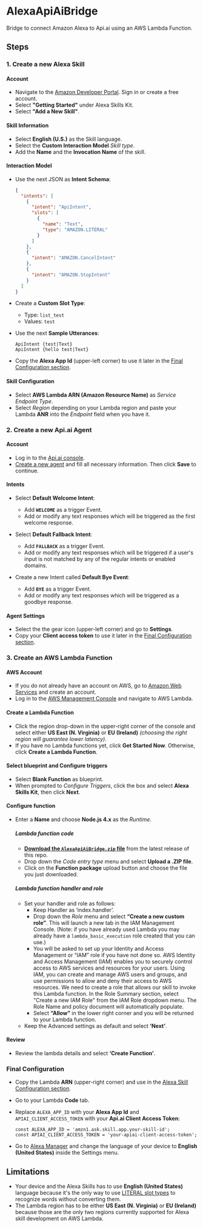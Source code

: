 # AlexaApiAiBridge
Bridge to connect Amazon Alexa to Api.ai using an AWS Lambda Function.

## Steps
### 1. Create a new Alexa Skill
#### Account
* Navigate to the [Amazon Developer Portal](https://developer.amazon.com/edw/home.html). Sign in or create a free account.
* Select **"Getting Started"** under Alexa Skills Kit.
* Select **"Add a New Skill"**.

#### Skill Information
* Select **English (U.S.)** as the Skill language.
* Select the **Custom Interaction Model** *Skill type*.
* Add the **Name** and the **Invocation Name** of the skill.

#### Interaction Model
* Use the next JSON as **Intent Schema**:

	```json
	{
	  "intents": [
	    {
	      "intent": "ApiIntent",
	      "slots": [
	        {
	          "name": "Text",
	          "type": "AMAZON.LITERAL"
	        }
	      ]
	    },
	    {
	      "intent": "AMAZON.CancelIntent"
	    },
	    {
	      "intent": "AMAZON.StopIntent"
	    }
	  ]
	}
	```
* Create a **Custom Slot Type**:
	* Type: `list_test`
	* Values: `test`
* Use the next **Sample Utterances**:

	```
	ApiIntent {test|Text}
	ApiIntent {hello test|Text}
	```
* Copy the **Alexa App Id** (upper-left corner) to use it later in the [Final Configuration section](#final-configuration). 

#### Skill Configuration
* Select **AWS Lambda ARN (Amazon Resource Name)** as *Service Endpoint Type*.
* Select *Region* depending on your Lambda region and paste your Lambda **ANR** into the *Endpoint* field when you have it.

### 2. Create a new Api.ai Agent
#### Account
* Log in to the [Api.ai console](https://console.api.ai/api-client/).
* [Create a new agent](https://console.api.ai/api-client/#/newAgent) and fill all necessary information. Then click **Save** to continue.

#### Intents
* Select **Default Welcome Intent**:
	* Add **`WELCOME`** as a trigger Event.
	* Add or modify any text responses which will be triggered as the first welcome response.

* Select **Default Fallback Intent**:
	* Add **`FALLBACK`** as a trigger Event.
	* Add or modify any text responses which will be triggered if a user's input is not matched by any of the regular intents or enabled domains.

* Create a new Intent called **Default Bye Event**:
	* Add **`BYE`** as a trigger Event.
	* Add or modify any text responses which will be triggered as a goodbye response.

#### Agent Settings
* Select the the gear icon (upper-left corner) and go to **Settings**.
* Copy your **Client access token** to use it later in the [Final Configuration section](#final-configuration).


### 3. Create an AWS Lambda Function
#### AWS Account
* If you do not already have an account on AWS, go to [Amazon Web Services](http://aws.amazon.com/) and create an account.
* Log in to the [AWS Management Console](https://console.aws.amazon.com/) and navigate to AWS Lambda.

#### Create a Lambda Function
* Click the region drop-down in the upper-right corner of the console and select either **US East (N. Virginia)** or **EU (Ireland)** *(choosing the right region will guarantee lower latency)*.
* If you have no Lambda functions yet, click **Get Started Now**. Otherwise, click **Create a Lambda Function**.

#### Select blueprint and Configure triggers
* Select **Blank Function** as blueprint.
* When prompted to *Configure Triggers*, click the box and select **Alexa Skills Kit**, then click **Next**.

#### Configure function
* Enter a **Name** and choose **Node.js 4.x** as the *Runtime*.

	##### Lambda function code
	* [**Download the `AlexaApiAiBridge.zip` file**](https://github.com/Gnzlt/AlexaApiAiBridge/releases/latest) from the latest release of this repo.
	* Drop down the *Code entry type* menu and select **Upload a .ZIP file**.
	* Click on the **Function package** upload button and choose the file you just downloaded.
	
	##### Lambda function handler and role
	* Set your handler and role as follows:
		* Keep Handler as ‘index.handler’.
		* Drop down the *Role* menu and select **“Create a new custom role”**. This will launch a new tab in the IAM Management Console. (Note: if you have already used Lambda you may already have a `lambda_basic_execution` role created that you can use.)
		* You will be asked to set up your Identity and Access Management or “IAM” role if you have not done so. AWS Identity and Access Management (IAM) enables you to securely control access to AWS services and resources for your users. Using IAM, you can create and manage AWS users and groups, and use permissions to allow and deny their access to AWS resources. We need to create a role that allows our skill to invoke this Lambda function. In the Role Summary section, select "Create a new IAM Role" from the IAM Role dropdown menu. The Role Name and policy document will automatically populate.
		* Select **“Allow”** in the lower right corner and you will be returned to your Lambda function.
	* Keep the Advanced settings as default and select **‘Next’**.

#### Review
* Review the lambda details and select **‘Create Function’**.

### Final Configuration
* Copy the Lambda **ARN** (upper-right corner) and use in the [Alexa Skill Configuration section](#skill-configuration).
* Go to your Lambda **Code** tab.
* Replace `ALEXA_APP_ID` with your **Alexa App Id** and `APIAI_CLIENT_ACCESS_TOKEN` with your **Api.ai Client Access Token**:

	```
	const ALEXA_APP_ID = 'amzn1.ask.skill.app.your-skill-id';
	const APIAI_CLIENT_ACCESS_TOKEN = 'your-apiai-client-access-token';
	```
* Go to [Alexa Manager](http://alexa.amazon.com/spa/index.html#settings) and change the language of your device to **English (United States)** inside the Settings menu.


## Limitations

* Your device and the Alexa Skills has to use  **English (United States)** language because it's the only way to use [LITERAL slot types](https://developer.amazon.com/public/solutions/alexa/alexa-skills-kit/docs/alexa-skills-kit-interaction-model-reference#literal-slot-type-reference) to recognize words without converting them.
* The Lambda region has to be either **US East (N. Virginia)** or **EU (Ireland)** because those are the only two regions currently supported for Alexa skill development on AWS Lambda.

